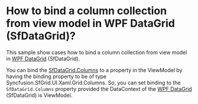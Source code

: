 # How to bind a column collection from view model in WPF DataGrid (SfDataGrid)?

This sample show cases how to bind a column collection from view model in [WPF DataGrid](https://www.syncfusion.com/wpf-ui-controls/datagrid) (SfDataGrid).

You can bind the [SfDataGrid.Columns](https://help.syncfusion.com/cr/wpf/Syncfusion.UI.Xaml.Grid.SfDataGrid.html#Syncfusion_UI_Xaml_Grid_SfDataGrid_Columns) to a property in the ViewModel by having the binding property to be of type Syncfusion.SfGrid.UI.Xaml.Grid.Columns. So, you can set binding to the `SfDataGrid.Columns` property provided the DataContext of the [WPF DataGrid](https://www.syncfusion.com/wpf-ui-controls/datagrid) (SfDataGrid) is ViewModel.